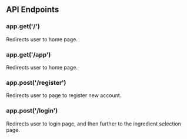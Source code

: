 ## API Endpoints
### app.get('/')
Redirects user to home page.

### app.get('/app')
Redirects user to home page.

### app.post('/register')
Redirects user to page to register new account.

### app.post('/login')

Redirects user to login page, and then further to the ingredient selection page.
